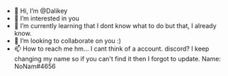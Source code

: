 - 👋 Hi, I’m @Dalikey
- 👀 I’m interested in you
- 🌱 I’m currently learning that I dont know what to do but that, I already know. 
- 💞️ I’m looking to collaborate on you :)
- 📫 How to reach me hm... I cant think of a account. discord? I keep changing my name so if you can't find it then I forgot to update. 
Name: NoNam#4656 

<!---
Dalikey/Dalikey is a ✨ special ✨ repository because its `README.md` (this file) appears on your GitHub profile.
You can click the Preview link to take a look at your changes.
--->
